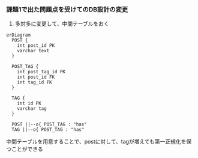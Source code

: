 ### 課題1で出た問題点を受けてのDB設計の変更

1. 多対多に変更して、中間テーブルをおく


```mermaid
erDiagram
  POST {
    int post_id PK
    varchar text
  }

  POST_TAG {
    int post_tag_id PK
    int post_id FK
    int tag_id FK
  }

  TAG {
    int id PK
    varchar tag
  }

  POST ||--o{ POST_TAG : "has"
  TAG ||--o{ POST_TAG : "has"
```

中間テーブルを用意することで、postに対して、tagが増えても第一正規化を保つことができる
